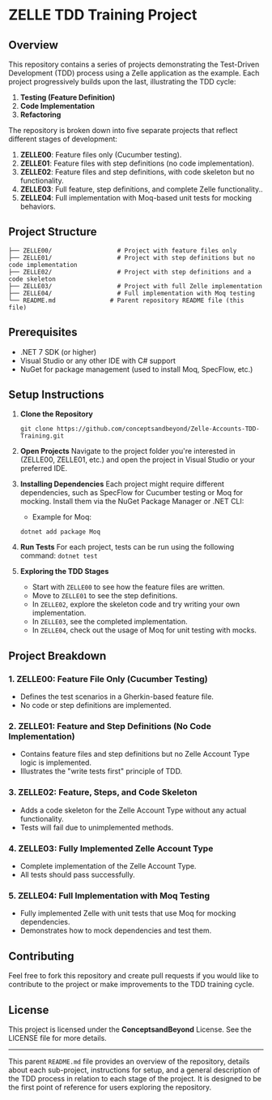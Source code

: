 # ZELLE TDD Training Project

## Overview
This repository contains a series of projects demonstrating the Test-Driven Development (TDD) process using a Zelle application as the example. Each project progressively builds upon the last, illustrating the TDD cycle:
1. **Testing (Feature Definition)**
2. **Code Implementation**
3. **Refactoring**

The repository is broken down into five separate projects that reflect different stages of development:

1. **ZELLE00**: Feature files only (Cucumber testing).
2. **ZELLE01**: Feature files with step definitions (no code implementation).
3. **ZELLE02**: Feature files and step definitions, with code skeleton but no functionality.
4. **ZELLE03**: Full feature, step definitions, and complete Zelle functionality..
5. **ZELLE04**: Full implementation with Moq-based unit tests for mocking behaviors.

## Project Structure

```text
├── ZELLE00/                  # Project with feature files only
├── ZELLE01/                  # Project with step definitions but no code implementation
├── ZELLE02/                  # Project with step definitions and a code skeleton
├── ZELLE03/                  # Project with full Zelle implementation
├── ZELLE04/                  # Full implementation with Moq testing
└── README.md               # Parent repository README file (this file)
```

## Prerequisites
- .NET 7 SDK (or higher)
- Visual Studio or any other IDE with C# support
- NuGet for package management (used to install Moq, SpecFlow, etc.)


## Setup Instructions
1. **Clone the Repository**
   ```
   git clone https://github.com/conceptsandbeyond/Zelle-Accounts-TDD-Training.git
   ```
2. **Open Projects** Navigate to the project folder you're interested in (ZELLE00, ZELLE01, etc.) and open the project in Visual Studio or your preferred IDE.
3. **Installing Dependencies** Each project might require different dependencies, such as SpecFlow for Cucumber testing or Moq for mocking. Install them via the NuGet Package Manager or .NET CLI:
   - Example for Moq:
   ```
   dotnet add package Moq
   ```
4. **Run Tests** For each project, tests can be run using the following command:
   ``dotnet test``

5. **Exploring the TDD Stages**
   - Start with `ZELLE00` to see how the feature files are written.
   - Move to `ZELLE01` to see the step definitions.
   - In `ZELLE02`, explore the skeleton code and try writing your own implementation.
   - In `ZELLE03`, see the completed implementation.
   - In `ZELLE04`, check out the usage of Moq for unit testing with mocks.

## Project Breakdown

### 1. ZELLE00: Feature File Only (Cucumber Testing)

   - Defines the test scenarios in a Gherkin-based feature file.
   - No code or step definitions are implemented.

### 2. ZELLE01: Feature and Step Definitions (No Code Implementation)

   - Contains feature files and step definitions but no Zelle Account Type logic is implemented.
   - Illustrates the "write tests first" principle of TDD.

### 3. ZELLE02: Feature, Steps, and Code Skeleton

   - Adds a code skeleton for the Zelle Account Type without any actual functionality.
   - Tests will fail due to unimplemented methods.

### 4. ZELLE03: Fully Implemented Zelle Account Type 

   - Complete implementation of the Zelle Account Type.
   - All tests should pass successfully.

### 5. ZELLE04: Full Implementation with Moq Testing

   - Fully implemented Zelle with unit tests that use Moq for mocking dependencies.
   - Demonstrates how to mock dependencies and test them.
   
## Contributing
   Feel free to fork this repository and create pull requests if you would like to contribute to the project or make improvements to the TDD training cycle.

## License
This project is licensed under the **ConceptsandBeyond** License. See the LICENSE file for more details.

---

This parent `README.md` file provides an overview of the repository, details about each sub-project, instructions for setup, and a general description of the TDD process in relation to each stage of the project. It is designed to be the first point of reference for users exploring the repository.
